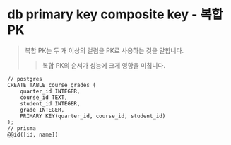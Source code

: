 # db primary key composite key - 복합 PK

> 복합 PK는 두 개 이상의 컬럼을 PK로 사용하는 것을 말합니다.
>
> > 복합 PK의 순서가 성능에 크게 영향을 미칩니다.

```prisma
// postgres
CREATE TABLE course_grades (
    quarter_id INTEGER,
    course_id TEXT,
    student_id INTEGER,
    grade INTEGER,
    PRIMARY KEY(quarter_id, course_id, student_id)
);
// prisma
@@id([id, name])
```
